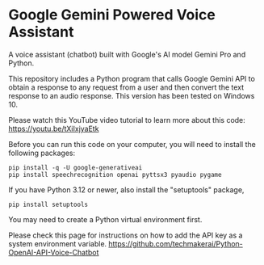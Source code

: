 # Google Gemini Powered Voice Assistant
A voice assistant (chatbot) built with Google's AI model Gemini Pro and Python. 

This repository includes a Python program that calls Google Gemini API to obtain a response to any request from a user and then convert the text response to an audio response. This version has been tested on Windows 10.

Please watch this YouTube video tutorial to learn more about this code:    
https://youtu.be/tXiIxjyaEtk    

Before you can run this code on your computer, you will need to install the following packages:

```console
pip install -q -U google-generativeai    
pip install speechrecognition openai pyttsx3 pyaudio pygame
```
If you have Python 3.12 or newer, also install the "setuptools" package,    

```console
pip install setuptools
```

You may need to create a Python virtual environment first.    

Please check this page for instructions on how to add the API key as a system environment variable. 
https://github.com/techmakerai/Python-OpenAI-API-Voice-Chatbot
